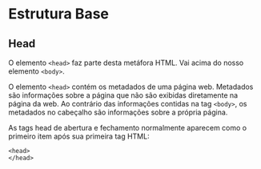 # Estrutura Base

## Head

O elemento `<head>` faz parte desta metáfora HTML. Vai acima do nosso elemento `<body>`.

O elemento `<head>` contém os metadados de uma página web. Metadados são informações sobre a página que não são exibidas diretamente na página da web. Ao contrário das informações contidas na tag `<body>`, os metadados no cabeçalho são informações sobre a própria página.

As tags head de abertura e fechamento normalmente aparecem como o primeiro item após sua primeira tag HTML:

```
<head>
</head>
```
